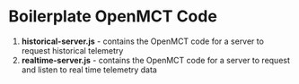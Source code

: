 # Boilerplate OpenMCT Code

1. **historical-server.js** - contains the OpenMCT code for a server to request historical telemetry
2. **realtime-server.js** - contains the OpenMCT code for a server to request and listen to real time telemetry data